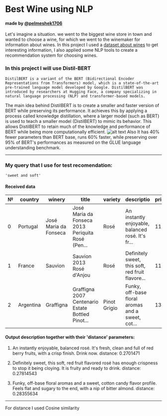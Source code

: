 # Best Wine using NLP
#### made by [@pelmeshek1706](https://telegram.me/pelmeshek1706)

Let's imagine a situation. we went to the biggest wine store in town and wanted to choose a wine, for which we went to the winemaker for information about wines. In this project I used a [dataset about wines](https://cf-courses-data.s3.us.cloud-object-storage.appdomain.cloud/IBM-GPXX0SV2EN/winemag-data-130k-v2.csv) to get interesting information, I also applied some NLP tools to create a recommendation system for choosing wines.

### In this project I will use Distil-BERT
    DistilBERT is a variant of the BERT (Bidirectional Encoder Representations from Transformers) model, which is a state-of-the-art pre-trained language model developed by Google. DistilBERT was introduced by researchers at Hugging Face, a company specializing in natural language processing (NLP) and transformer-based models.

The main idea behind DistilBERT is to create a smaller and faster version of BERT while preserving its performance. It achieves this by applying a process called knowledge distillation, where a larger model (such as BERT) is used to teach a smaller model (DistilBERT) to mimic its behavior. This allows DistilBERT to retain much of the knowledge and performance of BERT while being more computationally efficient.
![alt text](https://cf-courses-data.s3.us.cloud-object-storage.appdomain.cloud/IBM-GPXX068IEN/images/SBERT.png)
Also It has 40% fewer parameters than BERT base, runs 60% faster, while preserving over 95% of BERT's performances as measured on the GLUE language understanding benchmark.

------------------------------------


### My query that I use for test recomendation:
    'sweet and soft'

#### Received data


|№|	country|winery|	title|	variety|descriptio|	price|points|distance|
|-|--------|------|------|---------|----------|------|------|--------|
|0|Portugal|	José Maria da Fonseca|José Maria da Fonseca 2013 Periquita Rosé (Pen...|Rosé|An instantly enjoyable, balanced rosé. It's fr...|	11.0| 87 |	0.270147 |
|1 |France |Sauvion|	Sauvion 2013 Rosé d'Anjou|Rosé|	Definitely sweet, this soft, red fruit flavore... |	11.0 |	84	|0.278145 |
|2 |Argentina |	Graffigna |	Graffigna 2007 Centenario Estate Bottled Pinot...|	Pinot Grigio |	Funky, off-base floral aromas and a sweet, cot...|	13.0 |	81 |0.283556 |

#### Output description together with their 'distance' parameters:
1) An instantly enjoyable, balanced rosé. It's fresh, clean and full of red berry fruits, with a crisp finish. Drink now.
distance: 0.2701471

2) Definitely sweet, this soft, red fruit flavored rosé has enough crispness to stop it being cloying. It is fruity and ready to drink.
distance: 0.27814543

3) Funky, off-base floral aromas and a sweet, cotton candy flavor profile. Feels flat and sugary to the end, with a nip of bitter almond.
distance: 0.28355634
----------------------------------------------------------------
For distance I used Cosine similarity

